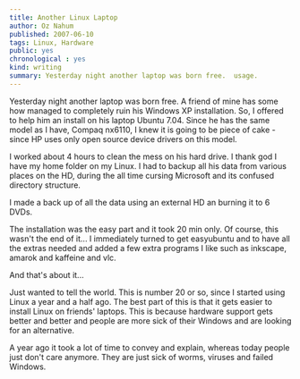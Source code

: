 ```yaml
---
title: Another Linux Laptop
author: Oz Nahum
published: 2007-06-10 
tags: Linux, Hardware
public: yes
chronological : yes
kind: writing 
summary: Yesterday night another laptop was born free.  usage.
---
```



Yesterday night another laptop was born free. A friend of mine has some how managed to completely ruin his Windows XP installation. 
So, I offered to help him an install on his laptop Ubuntu 7.04. Since he has the same model as I have, Compaq nx6110, 
I knew it is going to be piece of cake - since HP uses only open source device drivers on this model.

I worked about 4 hours to clean the mess on his hard drive. I thank god I have my home folder on my Linux. 
I had to backup all his data from various places on the HD, during the all time cursing Microsoft and its confused directory structure.

I made a back up of all the data using an external HD an burning it to 6 DVDs.

The installation was the easy part and it took 20 min only. Of course, this wasn't the end of it...
I immediately turned to get easyubuntu and to have all the extras needed and added a few extra programs 
I like such as inkscape, amarok and kaffeine and vlc.

And that's about it...

Just wanted to tell the world. This is number 20 or so, since I started using Linux a year and a half ago. 
The best part of this is that it gets easier to install Linux on friends' laptops. 
This is because hardware support gets better and better and people are more sick of their Windows and are looking for an alternative.

A year ago it took a lot of time to convey and explain, whereas today people just don't care anymore. 
They are just sick of worms, viruses and failed Windows.


